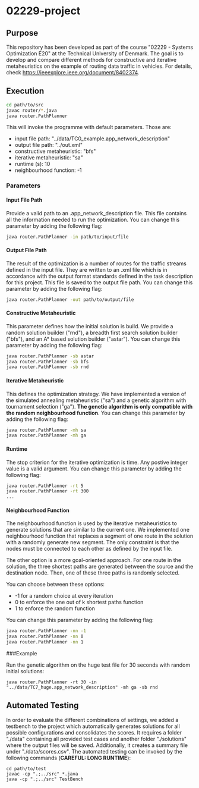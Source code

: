 # 02229-project

## Purpose
This repository has been developed as part of the course "02229 - Systems Optimization E20" at the Technical University of Denmark.
The goal is to develop and compare different methods for constructive and iterative metaheuristics on the example of routing data
traffic in vehicles. For details, check https://ieeexplore.ieee.org/document/8402374.
## Execution
```bash
cd path/to/src
javac router/*.java
java router.PathPlanner
``` 
This will invoke the programme with default parameters. Those are:
- input file path:  "../data/TC0_example.app_network_description"
- output file path: "../out.xml"
- constructive metaheuristic: "bfs"
- iterative metaheuristic: "sa"
- runtime (s): 10
- neighbourhood function: -1

### Parameters
#### Input File Path
Provide a valid path to an .app_network_description file. This file contains all the information needed to run the
optimization. You can change this parameter by adding the following flag:
```bash
java router.PathPlanner -in path/to/input/file
```
#### Output File Path
The result of the optimization is a number of routes for the traffic streams defined in the input file. They are written
to an .xml file which is in accordance with the output format standards defined in the task description for this project.
This file is saved to the output file path. You can change this parameter by adding the following flag:
```bash
java router.PathPlanner -out path/to/output/file
```
#### Constructive Metaheuristic
This parameter defines how the initial solution is build. We provide a random solution builder ("rnd"), a breadth first
search solution builder ("bfs"), and an A* based solution builder ("astar").
You can change this parameter by adding the following flag:
```bash
java router.PathPlanner -sb astar
java router.PathPlanner -sb bfs
java router.PathPlanner -sb rnd
```
#### Iterative Metaheuristic
This defines the optimization strategy. We have implemented a version of the simulated annealing metaheuristic ("sa")
and a genetic algorithm with tournament selection ("ga"). **The genetic algorithm is only compatible with the random
neighbourhood function**.
You can change this parameter by adding the following flag:
```bash
java router.PathPlanner -mh sa
java router.PathPlanner -mh ga
```
#### Runtime
The stop criterion for the iterative optimization is time. Any postive integer value is a valid argument.
You can change this parameter by adding the following flag:
```bash
java router.PathPlanner -rt 5
java router.PathPlanner -rt 300
...
```
#### Neighbourhood Function
The neighbourhood function is used by the iterative metaheuristics to generate solutions that are similar to the current
one. We implemented one neighbourhood function that replaces a segment of one route in the solution with a
randomly generate new segment. The only constraint is that the nodes must be connected to each other as defined by the
input file.

The other option is a more goal-oriented approach. For one route in the solution, the three shortest paths are generated
between the source and the destination node. Then, one of these three paths is randomly selected.

You can choose between these options:
- -1 for a random choice at every iteration
- 0 to enforce the one out of k shortest paths function
- 1 to enforce the random function

You can change this parameter by adding the following flag:
```bash
java router.PathPlanner -nn -1
java router.PathPlanner -nn 0
java router.PathPlanner -nn 1
```

###Example

Run the genetic algorithm on the huge test file for 30 seconds with random initial solutions:
```
java router.PathPlanner -rt 30 -in "../data/TC7_huge.app_network_description" -mh ga -sb rnd
```

## Automated Testing
In order to evaluate the different combinations of settings, we added a testbench to the project which automatically
generates solutions for all possible configurations and consolidates the scores. It requires a folder "./data" containing
all provided test cases and another folder "./solutions" where the output files will be saved. Additionally, it creates
a summary file under "./data/scores.csv".
The automated testing can be invoked by the following
commands (**CAREFUL: LONG RUNTIME**):
```
cd path/to/test
javac -cp ".;../src" *.java
java -cp ".;../src" TestBench
```